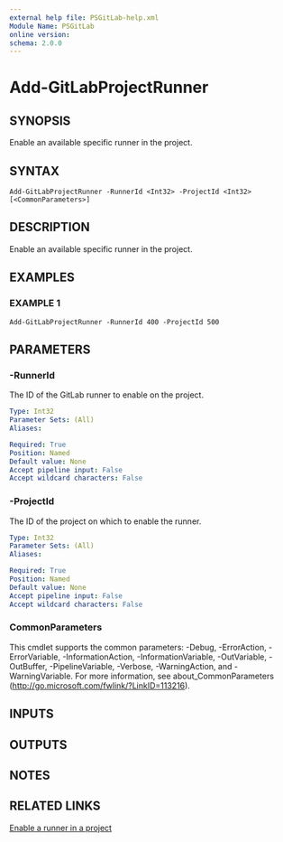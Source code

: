 ```yaml
---
external help file: PSGitLab-help.xml
Module Name: PSGitLab
online version:
schema: 2.0.0
---
```


# Add-GitLabProjectRunner

## SYNOPSIS
Enable an available specific runner in the project.

## SYNTAX

```
Add-GitLabProjectRunner -RunnerId <Int32> -ProjectId <Int32> [<CommonParameters>]
```

## DESCRIPTION
Enable an available specific runner in the project.

## EXAMPLES

### EXAMPLE 1
```
Add-GitLabProjectRunner -RunnerId 400 -ProjectId 500
```

## PARAMETERS

### -RunnerId
The ID of the GitLab runner to enable on the project.

```yaml
Type: Int32
Parameter Sets: (All)
Aliases:

Required: True
Position: Named
Default value: None
Accept pipeline input: False
Accept wildcard characters: False
```

### -ProjectId
The ID of the project on which to enable the runner.

```yaml
Type: Int32
Parameter Sets: (All)
Aliases:

Required: True
Position: Named
Default value: None
Accept pipeline input: False
Accept wildcard characters: False
```

### CommonParameters
This cmdlet supports the common parameters: -Debug, -ErrorAction, -ErrorVariable, -InformationAction, -InformationVariable, -OutVariable, -OutBuffer, -PipelineVariable, -Verbose, -WarningAction, and -WarningVariable. For more information, see about_CommonParameters (http://go.microsoft.com/fwlink/?LinkID=113216).

## INPUTS

## OUTPUTS

## NOTES

## RELATED LINKS

[Enable a runner in a project](https://docs.gitlab.com/ce/api/runners.html#enable-a-runner-in-project)